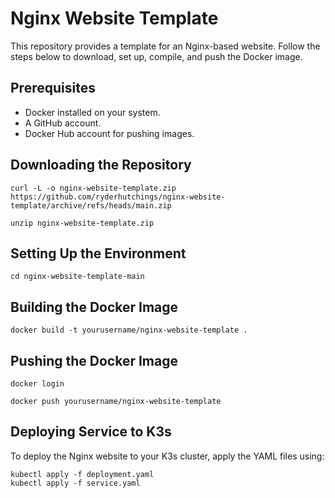 # Nginx Website Template

This repository provides a template for an Nginx-based website. Follow the steps below to download, set up, compile, and push the Docker image.

## Prerequisites

* Docker installed on your system.
* A GitHub account.
* Docker Hub account for pushing images.

## Downloading the Repository

```
curl -L -o nginx-website-template.zip https://github.com/ryderhutchings/nginx-website-template/archive/refs/heads/main.zip

unzip nginx-website-template.zip
```

## Setting Up the Environment

```
cd nginx-website-template-main
```

## Building the Docker Image

```
docker build -t yourusername/nginx-website-template .
```

## Pushing the Docker Image

```
docker login

docker push yourusername/nginx-website-template
```

## Deploying Service to K3s
To deploy the Nginx website to your K3s cluster, apply the YAML files using:

```
kubectl apply -f deployment.yaml
kubectl apply -f service.yaml
```
